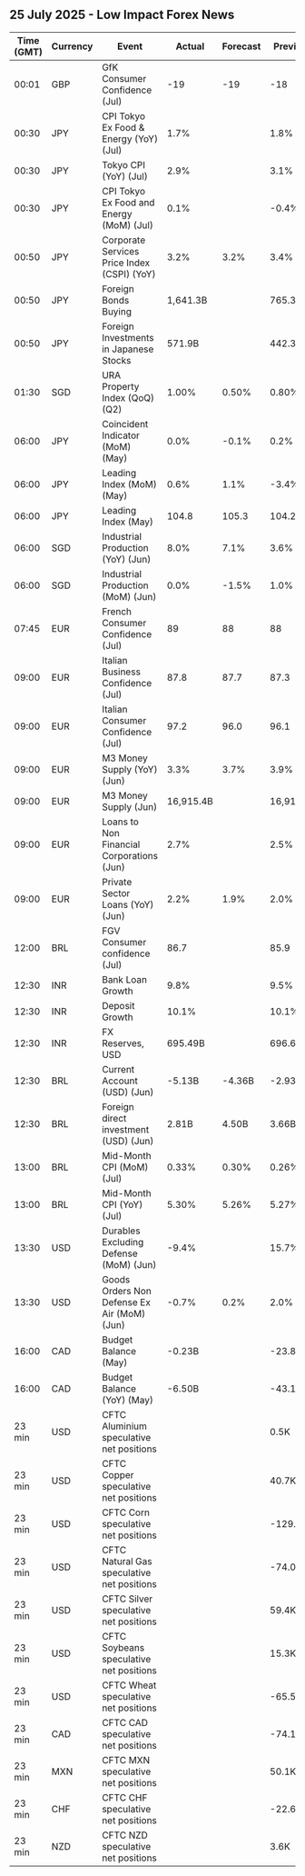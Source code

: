 ## 25 July 2025 - Low Impact Forex News

| Time (GMT) | Currency | Event | Actual | Forecast | Previous |
|------|----------|-------|--------|----------|----------|
| 00:01 | GBP | GfK Consumer Confidence (Jul) | -19 | -19 | -18 |
| 00:30 | JPY | CPI Tokyo Ex Food & Energy (YoY) (Jul) | 1.7% |  | 1.8% |
| 00:30 | JPY | Tokyo CPI (YoY) (Jul) | 2.9% |  | 3.1% |
| 00:30 | JPY | CPI Tokyo Ex Food and Energy (MoM) (Jul) | 0.1% |  | -0.4% |
| 00:50 | JPY | Corporate Services Price Index (CSPI) (YoY) | 3.2% | 3.2% | 3.4% |
| 00:50 | JPY | Foreign Bonds Buying | 1,641.3B |  | 765.3B |
| 00:50 | JPY | Foreign Investments in Japanese Stocks | 571.9B |  | 442.3B |
| 01:30 | SGD | URA Property Index (QoQ) (Q2) | 1.00% | 0.50% | 0.80% |
| 06:00 | JPY | Coincident Indicator (MoM) (May) | 0.0% | -0.1% | 0.2% |
| 06:00 | JPY | Leading Index (MoM) (May) | 0.6% | 1.1% | -3.4% |
| 06:00 | JPY | Leading Index (May) | 104.8 | 105.3 | 104.2 |
| 06:00 | SGD | Industrial Production (YoY) (Jun) | 8.0% | 7.1% | 3.6% |
| 06:00 | SGD | Industrial Production (MoM) (Jun) | 0.0% | -1.5% | 1.0% |
| 07:45 | EUR | French Consumer Confidence (Jul) | 89 | 88 | 88 |
| 09:00 | EUR | Italian Business Confidence (Jul) | 87.8 | 87.7 | 87.3 |
| 09:00 | EUR | Italian Consumer Confidence (Jul) | 97.2 | 96.0 | 96.1 |
| 09:00 | EUR | M3 Money Supply (YoY) (Jun) | 3.3% | 3.7% | 3.9% |
| 09:00 | EUR | M3 Money Supply (Jun) | 16,915.4B |  | 16,919.7B |
| 09:00 | EUR | Loans to Non Financial Corporations (Jun) | 2.7% |  | 2.5% |
| 09:00 | EUR | Private Sector Loans (YoY) (Jun) | 2.2% | 1.9% | 2.0% |
| 12:00 | BRL | FGV Consumer confidence (Jul) | 86.7 |  | 85.9 |
| 12:30 | INR | Bank Loan Growth | 9.8% |  | 9.5% |
| 12:30 | INR | Deposit Growth | 10.1% |  | 10.1% |
| 12:30 | INR | FX Reserves, USD | 695.49B |  | 696.67B |
| 12:30 | BRL | Current Account (USD) (Jun) | -5.13B | -4.36B | -2.93B |
| 12:30 | BRL | Foreign direct investment (USD) (Jun) | 2.81B | 4.50B | 3.66B |
| 13:00 | BRL | Mid-Month CPI (MoM) (Jul) | 0.33% | 0.30% | 0.26% |
| 13:00 | BRL | Mid-Month CPI (YoY) (Jul) | 5.30% | 5.26% | 5.27% |
| 13:30 | USD | Durables Excluding Defense (MoM) (Jun) | -9.4% |  | 15.7% |
| 13:30 | USD | Goods Orders Non Defense Ex Air (MoM) (Jun) | -0.7% | 0.2% | 2.0% |
| 16:00 | CAD | Budget Balance (May) | -0.23B |  | -23.88B |
| 16:00 | CAD | Budget Balance (YoY) (May) | -6.50B |  | -43.15B |
| 23 min | USD | CFTC Aluminium speculative net positions |  |  | 0.5K |
| 23 min | USD | CFTC Copper speculative net positions |  |  | 40.7K |
| 23 min | USD | CFTC Corn speculative net positions |  |  | -129.5K |
| 23 min | USD | CFTC Natural Gas speculative net positions |  |  | -74.0K |
| 23 min | USD | CFTC Silver speculative net positions |  |  | 59.4K |
| 23 min | USD | CFTC Soybeans speculative net positions |  |  | 15.3K |
| 23 min | USD | CFTC Wheat speculative net positions |  |  | -65.5K |
| 23 min | CAD | CFTC CAD speculative net positions |  |  | -74.1K |
| 23 min | MXN | CFTC MXN speculative net positions |  |  | 50.1K |
| 23 min | CHF | CFTC CHF speculative net positions |  |  | -22.6K |
| 23 min | NZD | CFTC NZD speculative net positions |  |  | 3.6K |
